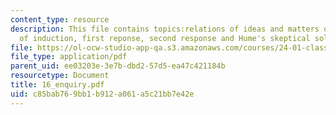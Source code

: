 ```yaml
---
content_type: resource
description: This file contains topics:relations of ideas and matters of fact, problem
  of induction, first reponse, second response and Hume's skeptical solution.
file: https://ol-ocw-studio-app-qa.s3.amazonaws.com/courses/24-01-classics-in-western-philosophy-spring-2006/c85bab769bb1b912a061a5c21bb7e42e_16_enquiry.pdf
file_type: application/pdf
parent_uid: ee03203e-3e7b-dbd2-57d5-ea47c421184b
resourcetype: Document
title: 16_enquiry.pdf
uid: c85bab76-9bb1-b912-a061-a5c21bb7e42e
---
```

